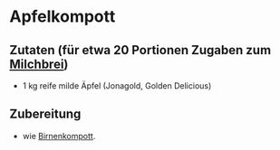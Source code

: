 # Apfelkompott

## Zutaten (für etwa 20 Portionen Zugaben zum [Milchbrei](https://github.com/tdussa/Breirezepte/blob/master/Milchmahlzeiten/Milchbrei%20mit%20Obst.md))
 + 1 kg reife milde Äpfel (Jonagold, Golden Delicious)

## Zubereitung
 + wie [Birnenkompott](https://github.com/tdussa/Breirezepte/blob/master/Birnenkompott.md).
